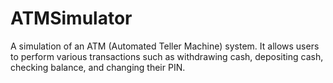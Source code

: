 # ATMSimulator
A simulation of an ATM (Automated Teller Machine) system. It allows users to perform various transactions such as withdrawing cash, depositing cash, checking balance, and changing their PIN.

